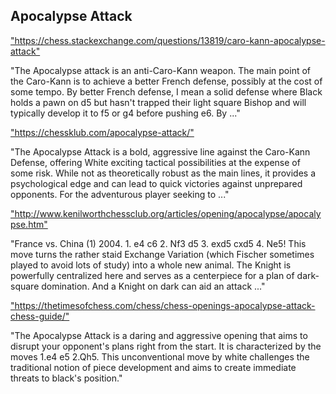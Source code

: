 <h2>Apocalypse Attack</h2>
<p><a href="https://chess.stackexchange.com/questions/13819/caro-kann-apocalypse-attack">"https://chess.stackexchange.com/questions/13819/caro-kann-apocalypse-attack"</a></p>

<p>"The Apocalypse attack is an anti-Caro-Kann weapon. The main point of the Caro-Kann is to achieve a better French defense, possibly at the cost of some tempo. By better French defense, I mean a solid defense where Black holds a pawn on d5 but hasn't trapped their light square Bishop and will typically develop it to f5 or g4 before pushing e6. By ..." </p>

<p><a href="https://chessklub.com/apocalypse-attack/">"https://chessklub.com/apocalypse-attack/"</a></p>

<p>"The Apocalypse Attack is a bold, aggressive line against the Caro-Kann Defense, offering White exciting tactical possibilities at the expense of some risk. While not as theoretically robust as the main lines, it provides a psychological edge and can lead to quick victories against unprepared opponents. For the adventurous player seeking to ..." </p>

<p><a href="http://www.kenilworthchessclub.org/articles/opening/apocalypse/apocalypse.htm">"http://www.kenilworthchessclub.org/articles/opening/apocalypse/apocalypse.htm"</a></p>

<p>"France vs. China (1) 2004. 1. e4 c6 2. Nf3 d5 3. exd5 cxd5 4. Ne5! This move turns the rather staid Exchange Variation (which Fischer sometimes played to avoid lots of study) into a whole new animal. The Knight is powerfully centralized here and serves as a centerpiece for a plan of dark-square domination. And a Knight on dark can aid an attack ..." </p>

<p><a href="https://thetimesofchess.com/chess/chess-openings-apocalypse-attack-chess-guide/">"https://thetimesofchess.com/chess/chess-openings-apocalypse-attack-chess-guide/"</a></p>

<p>"The Apocalypse Attack is a daring and aggressive opening that aims to disrupt your opponent's plans right from the start. It is characterized by the moves 1.e4 e5 2.Qh5. This unconventional move by white challenges the traditional notion of piece development and aims to create immediate threats to black's position." </p>


